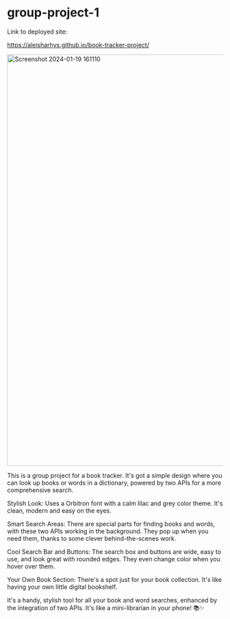# group-project-1

Link to deployed site:

https://aleisharhys.github.io/book-tracker-project/


<img width="960" alt="Screenshot 2024-01-19 161110" src="https://github.com/aleisharhys/book-tracker-project/assets/147520136/c1b33530-6839-44b7-aa29-219a5349a8fa">

This is a group project for a book tracker. It's got a simple design where you can look up books or words in a dictionary, powered by two APIs for a more comprehensive search.

Stylish Look: Uses a Orbitron font with a calm lilac and grey color theme. It's clean, modern and easy on the eyes.

Smart Search Areas: There are special parts for finding books and words, with these two APIs working in the background. They pop up when you need them, thanks to some clever behind-the-scenes work.

Cool Search Bar and Buttons: The search box and buttons are wide, easy to use, and look great with rounded edges. They even change color when you hover over them.

Your Own Book Section: There's a spot just for your book collection. It's like having your own little digital bookshelf.

It's a handy, stylish tool for all your book and word searches, enhanced by the integration of two APIs. It's like a mini-librarian in your phone! 📚✨
